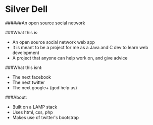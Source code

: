# Silver Dell
######An open source social network

###What this is:
- An open source social network web app
- It is meant to be a project for me as a Java and C dev to learn web development
- A project that anyone can help work on, and give advice

###What this isnt:
- The next facebook
- The next twitter
- The next google+ (god help us)

###About:
- Built on a LAMP stack
- Uses html, css, php
- Makes use of twitter's bootstrap
